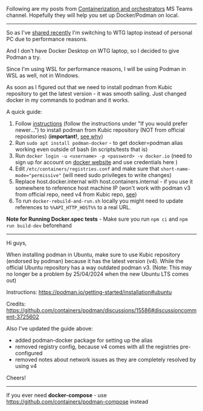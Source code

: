 Following are my posts from [Containerization and orchestrators](https://teams.microsoft.com/l/channel/19%3af688e324fd7548a48d9ccc2efd5db5fb%40thread.tacv2/Containerization%2520and%2520orchestrators?groupId=0d1bbfab-c584-4034-a891-78ccf9de71b4&tenantId=8b493985-e1b4-4b95-ade6-98acafdbdb01) MS Teams channel. Hopefully they will help you set up Docker/Podman on local.

---

So as I've [shared recently](https://stackoverflow.com/c/wisetechglobal/a/10269/250 "https://stackoverflow.com/c/wisetechglobal/a/10269/250") I'm switching to WTG laptop instead of personal PC due to performance reasons.

And I don't have Docker Desktop on WTG laptop, so I decided to give Podman a try.

Since I'm using WSL for performance reasons, I will be using Podman in WSL as well, not in Windows.

As soon as I figured out that we need to install podman from Kubic repository to get the latest version - it was smooth sailing. Just changed docker in my commands to podman and it works.

A quick guide:

1. Follow [instructions](https://web.archive.org/web/20240112131221/https://podman.io/docs/installation) (follow the instructions under "If you would prefer newer...") to install podman from Kubic repository (NOT from official repositories) (**important!**, [see why](https://github.com/containers/podman/discussions/15586#discussioncomment-3725602 "https://github.com/containers/podman/discussions/15586#discussioncomment-3725602"))
1. Run `sudo apt install podman-docker` - to get docker=podman alias working even outside of bash (in scripts/tests that is)
1. Run `docker login -u <username> -p <password> -v docker.io` (need to sign up for account on [docker website](https://docker.io "https://docker.io") and use credentials here )
1. Edit `/etc/containers/registries.conf` and make sure that `short-name-mode="permissive"` (will need sudo privileges to write changes)
1. Replace host.docker.internal with host.containers.internal - if you use it somewhere to reference host machine IP (won't work with podman v3 from official repo, need v4 from Kubic repo, [see](https://github.com/containers/podman/discussions/15586#discussioncomment-3725602 "https://github.com/containers/podman/discussions/15586#discussioncomment-3725602"))
1. To run `docker-rebuild-and-run.sh` locally you might need to update references to `%%API_HTTP_HOST%%` to a real URL.

**Note for Running Docker.spec tests** - Make sure you run `npm ci` and `npm run build-dev` beforehand

---

Hi guys,

When installing podman in Ubuntu, make sure to use Kubic repository (endorsed by podman) because it has the latest version (v4). While the official Ubuntu repository has a way outdated podman v3. (Note: This may no longer be a problem by 25/04/2024 when the new Ubuntu LTS comes out)

Instructions: <https://podman.io/getting-started/installation#ubuntu>

Credits: <https://github.com/containers/podman/discussions/15586#discussioncomment-3725602>

Also I've updated the guide above:

- added podman-docker package for setting up the alias
- removed registry config, because v4 comes with all the registries pre-configured
- removed notes about network issues as they are completely resolved by using v4

Cheers!

---

If you ever need **docker-compose** - use https://github.com/containers/podman-compose instead